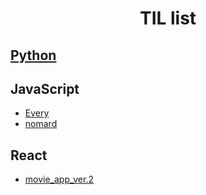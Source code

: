 <h1 align="center">  
    TIL list
</h1>

## [Python](https://github.com/kimhan0421/TIL/tree/master/Study_python)
## JavaScript
+ [Every](https://github.com/kimhan0421/TIL/tree/master/JavaScript/Every_c)
+ [nomard](https://github.com/kimhan0421/TIL/tree/master/JavaScript/nomard)

## React
+ [movie_app_ver.2](https://github.com/kimhan0421/TIL/blob/master/React/movie_app_ver.2/Theory.md)
